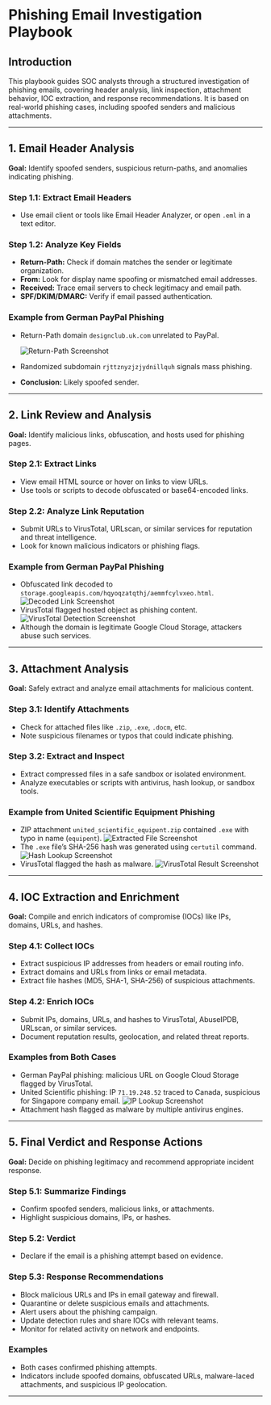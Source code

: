 # Phishing Email Investigation Playbook

## Introduction  
This playbook guides SOC analysts through a structured investigation of phishing emails, covering header analysis, link inspection, attachment behavior, IOC extraction, and response recommendations. It is based on real-world phishing cases, including spoofed senders and malicious attachments.

---

## 1. Email Header Analysis  
**Goal:** Identify spoofed senders, suspicious return-paths, and anomalies indicating phishing.

### Step 1.1: Extract Email Headers  
- Use email client or tools like Email Header Analyzer, or open `.eml` in a text editor.

### Step 1.2: Analyze Key Fields  
- **Return-Path:** Check if domain matches the sender or legitimate organization.  
- **From:** Look for display name spoofing or mismatched email addresses.  
- **Received:** Trace email servers to check legitimacy and email path.  
- **SPF/DKIM/DMARC:** Verify if email passed authentication.

### Example from German PayPal Phishing  
- Return-Path domain `designclub.uk.com` unrelated to PayPal.
  
  ![Return-Path Screenshot](./screenshots/return-path.png)  
- Randomized subdomain `rjttznyzjzjydnillquh` signals mass phishing.  
- **Conclusion:** Likely spoofed sender.

---

## 2. Link Review and Analysis  
**Goal:** Identify malicious links, obfuscation, and hosts used for phishing pages.

### Step 2.1: Extract Links  
- View email HTML source or hover on links to view URLs.  
- Use tools or scripts to decode obfuscated or base64-encoded links.

### Step 2.2: Analyze Link Reputation  
- Submit URLs to VirusTotal, URLscan, or similar services for reputation and threat intelligence.  
- Look for known malicious indicators or phishing flags.

### Example from German PayPal Phishing  
- Obfuscated link decoded to `storage.googleapis.com/hqyoqzatqthj/aemmfcylvxeo.html`.
  ![Decoded Link Screenshot](./screenshots/phishing-link.png)  
- VirusTotal flagged hosted object as phishing content.
  ![VirusTotal Detection Screenshot](./screenshots/virustotal-analysis2.png)  
- Although the domain is legitimate Google Cloud Storage, attackers abuse such services.

---

## 3. Attachment Analysis  
**Goal:** Safely extract and analyze email attachments for malicious content.

### Step 3.1: Identify Attachments  
- Check for attached files like `.zip`, `.exe`, `.docm`, etc.  
- Note suspicious filenames or typos that could indicate phishing.

### Step 3.2: Extract and Inspect  
- Extract compressed files in a safe sandbox or isolated environment.  
- Analyze executables or scripts with antivirus, hash lookup, or sandbox tools.

### Example from United Scientific Equipment Phishing  
- ZIP attachment `united_scientific_equipent.zip` contained `.exe` with typo in name (`equipent`).
  ![Extracted File Screenshot](./screenshots/attachment.png)  
- The `.exe` file’s SHA-256 hash was generated using `certutil` command.
  ![Hash Lookup Screenshot](./screenshots/sha-lookup.png)   
- VirusTotal flagged the hash as malware.
  ![VirusTotal Result Screenshot](./screenshots/virustotal.png)  

---

## 4. IOC Extraction and Enrichment  
**Goal:** Compile and enrich indicators of compromise (IOCs) like IPs, domains, URLs, and hashes.

### Step 4.1: Collect IOCs  
- Extract suspicious IP addresses from headers or email routing info.  
- Extract domains and URLs from links or email metadata.  
- Extract file hashes (MD5, SHA-1, SHA-256) of suspicious attachments.

### Step 4.2: Enrich IOCs  
- Submit IPs, domains, URLs, and hashes to VirusTotal, AbuseIPDB, URLscan, or similar services.  
- Document reputation results, geolocation, and related threat reports.

### Examples from Both Cases  
- German PayPal phishing: malicious URL on Google Cloud Storage flagged by VirusTotal.  
- United Scientific phishing: IP `71.19.248.52` traced to Canada, suspicious for Singapore company email.
  ![IP Lookup Screenshot](./screenshots/ip-lookup.png)  
- Attachment hash flagged as malware by multiple antivirus engines.

---

## 5. Final Verdict and Response Actions  
**Goal:** Decide on phishing legitimacy and recommend appropriate incident response.

### Step 5.1: Summarize Findings  
- Confirm spoofed senders, malicious links, or attachments.  
- Highlight suspicious domains, IPs, or hashes.

### Step 5.2: Verdict  
- Declare if the email is a phishing attempt based on evidence.

### Step 5.3: Response Recommendations  
- Block malicious URLs and IPs in email gateway and firewall.  
- Quarantine or delete suspicious emails and attachments.  
- Alert users about the phishing campaign.  
- Update detection rules and share IOCs with relevant teams.  
- Monitor for related activity on network and endpoints.

### Examples  
- Both cases confirmed phishing attempts.  
- Indicators include spoofed domains, obfuscated URLs, malware-laced attachments, and suspicious IP geolocation.

---
